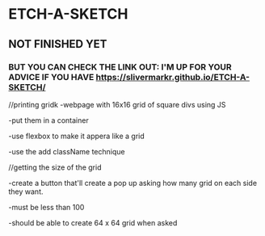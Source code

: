 # ETCH-A-SKETCH

## NOT FINISHED YET

### BUT YOU CAN CHECK THE LINK OUT: I'M UP FOR YOUR ADVICE IF YOU HAVE https://slivermarkr.github.io/ETCH-A-SKETCH/

//printing gridk
-webpage with 16x16 grid of square divs using JS

-put them in a container

-use flexbox to make it appera like a grid

-use the add className technique


//getting the size of the grid

-create a button that'll create a pop up asking how many grid on each side they want.

-must be less than 100

-should be able to create 64 x 64 grid when asked